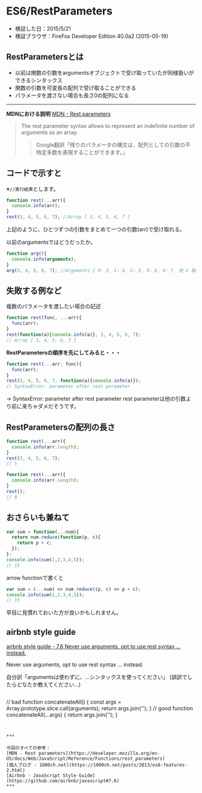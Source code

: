 # ES6/RestParameters
- 検証した日：2015/5/21
- 検証ブラウザ：FireFox Developer Edition 40.0a2 (2015-05-19)

## **RestParametersとは**
- 以前は関数の引数をargumentsオブジェクトで受け取っていたが同様扱いができるシンタックス
- 関数の引数を可変長の配列で受け取ることができる
- パラメータを渡さない場合も長さ0の配列になる
  
***

**MDNにおける説明** [MDN - Rest parameters](https://developer.mozilla.org/en-US/docs/Web/JavaScript/Reference/Functions/rest_parameters)
>The rest parameter syntax allows to represent an indefinite number of arguments as an array.
>>Google翻訳「残りのパラメータの構文は、配列としての引数の不特定多数を表現することができます。」


## **コードで示すと**

※`//実行結果`とします。

```js
function rest(...arr){
  console.info(arr);
}
rest(3, 4, 5, 6, 7); //Array [ 3, 4, 5, 6, 7 ]
```

上記のように、ひとつずつの引数をまとめて一つの引数(arr)で受け取れる。

以前のargumentsではどうだったか。

```js
function arg(){
  console.info(arguments);
}
arg(3, 4, 5, 6, 7); //Arguments { 0: 3, 1: 4, 2: 5, 3: 6, 4: 7, 他 2 個... }
```


## **失敗する例など**

複数のパラメータを渡したい場合の記述

```js
function rest(func, ...arr){
  func(arr);
}
rest(function(a){console.info(a)}, 3, 4, 5, 6, 7);
// Array [ 3, 4, 5, 6, 7 ]
```

**RestParametersの順序を先にしてみると・・・**

```js
function rest(...arr, func){
  func(arr);
}
rest(3, 4, 5, 6, 7, function(a){console.info(a)});
// SyntaxError: parameter after rest parameter
```

→ SyntaxError: parameter after rest parameter
rest parameterは他の引数より前に来ちゃダメだそうです。


## **RestParametersの配列の長さ**

```js
function rest(...arr){
  console.info(arr.length);
}
rest(3, 4, 5, 6, 7);
// 5
```

```js
function rest(...arr){
  console.info(arr.length);
}
rest();
// 0
```

## **おさらいも兼ねて**


```js
var sum = function(...num){
  return num.reduce(function(p, c){
    return p + c;
  });
};
console.info(sum(1,2,3,4,5)); 
// 15
```

arrow functionで書くと

```js
var sum = (...num) => num.reduce((p, c) => p + c);
console.info(sum(1,2,3,4,5));
// 15
```

早目に見慣れておいた方が良いかもしれません。
  
## **airbnb style guide**
[airbnb style guide - 7.6 Never use arguments, opt to use rest syntax ... instead.](https://github.com/airbnb/javascript#7.6)

Never use arguments, opt to use rest syntax ... instead.

自分訳「argumentsは使わずに、...シンタックスを使ってください」
(誤訳でしたらどなたか教えてください...)

>```js
  // bad
  function concatenateAll() {
    const args = Array.prototype.slice.call(arguments);
    return args.join('');
  }
  // good
  function concatenateAll(...args) {
    return args.join('');
  }
```


***

今回のすべての参考：
[MDN - Rest parameters](https://developer.mozilla.org/en-US/docs/Web/JavaScript/Reference/Functions/rest_parameters)
[個人ブログ - 1000ch.net](https://1000ch.net/posts/2013/es6-features-2.html)
[Airbnb - JavaScript Style Guide](https://github.com/airbnb/javascript#7.6)
***
